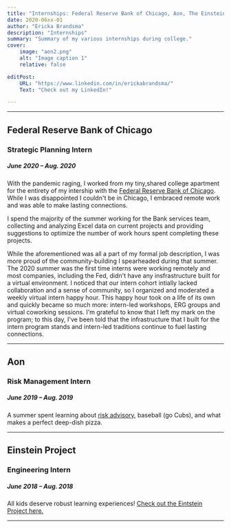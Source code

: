 ```yaml
---
title: "Internships: Federal Reserve Bank of Chicago, Aon, The Einstein Project" 
date: 2020-06xx-01
author: "Ericka Brandsma"
description: "Internships" 
summary: "Summary of my various internships during college." 
cover:
    image: "aon2.png"
    alt: "Image caption 1"
    relative: false

editPost:
    URL: "https://www.linkedin.com/in/erickabrandsma/"
    Text: "Check out my LinkedIn!"

---
```



---

## Federal Reserve Bank of Chicago 

### Strategic Planning Intern
##### *June 2020 – Aug. 2020*

With the pandemic raging, I worked from my tiny,shared college apartment for the entirety of my intership with the [Federal Reserve Bank of Chicago](https://www.chicagofed.org/). While I was disappointed I couldn't be in Chicago, I embraced remote work and was able to make lasting connections. 

I spend the majority of the summer working for the Bank services team, collecting and analyzing Excel data on current projects and providing suggestions to optimize the number of work hours spent completing these projects. 

While the aforementioned was all a part of my formal job description, I was more proud of the community-building I spearheaded during that summer. The 2020 summer was the first time interns were working remotely and most companies, including the Fed, didn't have any insfrastructure built for a virtual environment. I noticed that our intern cohort intially lacked collaboration and a sense of community, so I organized and moderated a weekly virtual intern happy hour. This happy hour took on a life of its own and quickly became so much more: intern-led workshops, ERG groups and virtual coworking sessions. I'm grateful to know that I left my mark on the program; to this day, I've been told that the infrastructure that I built for the intern program stands and intern-led traditions continue to fuel lasting connections.

---
## Aon
### Risk Management Intern 
##### *June 2019 – Aug. 2019*

A summer spent learning about [risk advisory](https://www.aon.com/en/), baseball (go Cubs), and what makes a perfect deep-dish pizza. 

---
## Einstein Project
### Engineering Intern
##### *June 2018 – Aug. 2018*

All kids deserve robust learning experiences! [Check out the Eintstein Project here.](https://www.einsteinproject.org/home)


---

